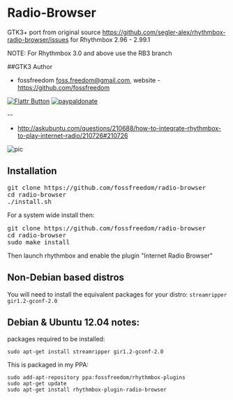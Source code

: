 Radio-Browser
=============

GTK3+ port from original source https://github.com/segler-alex/rhythmbox-radio-browser/issues
for Rhythmbox 2.96 - 2.99.1

NOTE: For Rhythmbox 3.0 and above use the RB3 branch

##GTK3 Author

 - fossfreedom <foss.freedom@gmail.com>, website - https://github.com/fossfreedom

[![Flattr Button](http://api.flattr.com/button/button-compact-static-100x17.png "Flattr This!")](https://flattr.com/thing/1237090/fossfreedomradio-browser-on-GitHub "fossfreedom")  [![paypaldonate](https://www.paypalobjects.com/en_GB/i/btn/btn_donate_SM.gif)](https://www.paypal.com/cgi-bin/webscr?cmd=_s-xclick&hosted_button_id=KBV682WJ3BDGL)

--


 - http://askubuntu.com/questions/210688/how-to-integrate-rhythmbox-to-play-internet-radio/210726#210726

![pic](http://i.stack.imgur.com/txTPz.png)

Installation
------------

<pre>
git clone https://github.com/fossfreedom/radio-browser
cd radio-browser
./install.sh
</pre>

For a system wide install then:

<pre>
git clone https://github.com/fossfreedom/radio-browser
cd radio-browser
sudo make install
</pre>

Then launch rhythmbox and enable the plugin "Internet Radio Browser"

Non-Debian based distros
------------------------

You will need to install the equivalent packages for your distro: `streamripper gir1.2-gconf-2.0`

Debian & Ubuntu 12.04 notes:
-------------------

packages required to be installed:

    sudo apt-get install streamripper gir1.2-gconf-2.0

This is packaged in my PPA:

    sudo add-apt-repository ppa:fossfreedom/rhythmbox-plugins
    sudo apt-get update
    sudo apt-get install rhythmbox-plugin-radio-browser
